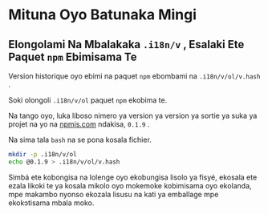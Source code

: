 # Mituna Oyo Batunaka Mingi

## Elongolami Na Mbalakaka `.i18n/v` , Esalaki Ete Paquet `npm` Ebimisama Te

Version historique oyo ebimi na paquet `npm` ebombami na `.i18n/v/ol/v.hash` .

Soki olongoli `.i18n/v/ol` paquet `npm` ekobima te.

Na tango oyo, luka liboso nimero ya version ya version ya sortie ya suka ya projet na yo na [npmjs.com](//npmjs.com) ndakisa, `0.1.9` .

Na sima tala `bash` na se pona kosala fichier.

```bash
mkdir -p .i18n/v/ol
echo @0.1.9 > .i18n/v/ol/v.hash
```

Simbá ete kobongisa na lolenge oyo ekobungisa lisolo ya fisyé, ekosala ete ezala likoki te ya kosala mikolo oyo mokemoke kobimisama oyo ekolanda, mpe makambo nyonso ekozala lisusu na kati ya emballage mpe ekokɔtisama mbala moko.